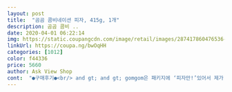 ```yaml
---
layout: post 
title:  "곰곰 콤비네이션 피자, 415g, 1개" 
description: 곰곰 콤비 ..
date: 2020-04-01 06:22:14 
img: https://static.coupangcdn.com/image/retail/images/287417860476536-61b3dc0a-a08d-45e1-8f98-dec0931c68d4.jpg 
linkUrl: https://coupa.ng/bwOqHH 
categories: [1012] 
color: f44336 
price: 5660 
author: Ask View Shop 
cont:  "●구매후기●<br/> and gt; and gt; gomgom은 패키지에 ‘피자만!’있어서 제가 원하는 데로 깔끔하게 조리할 수 있는 점이 좋습니다.<br/><br/> and gt; and gt; 냉동 피자지만 ‘냉동’냄새는 안 나고 맛있는 피자 향만 한가득 납니다.<br/> 입맛 돋우는 향!<br/> and gt; and gt; 도우가 질깃하지 않고 결이 뭉치지 않아서 좋았습니다.<br/> 맨 끝부분은 딱딱해서 잘라버렸어요.<br/><br/> and gt; and gt; 반 정도 먹은 뒤, 물이 많이 먹히지 않더군요.<br/> 얼굴도 붓지 않고요.<br/><br/> and gt; and gt; 속 재료도 뭉개지는 것 없이 식감이 깔끔했습니다.<br/><br/> and gt; and gt; 에어프라이기, 프라이팬 등 다양하게 해봤는데, 전자레인지에서 데우는 방법이 가장 맛있네요.<br/><br/> and gt; and gt; 여태 먹은 유명 브랜드 냉동피자보다도 재료가 더 튼실하다고 느껴질 정도더군요.<br/><br/> and gt; and gt; 타 브랜드 냉동 피자에는 전자레인지 데움용 받침이 패키지에 함께 있었는데, 데우는 도중 받침이 타서 타서 피자 도우도 같이 태운 경험이 있거든요.<br/> 정말 쓸모없고 쓰레기만 많이 나왔던!!<br/> and gt; and gt; 특히 치즈! 치즈가 쭉쭉 잘 늘어나고 양도 많습니다.<br/> 치즈는 계속 이 비율이 유지되었으면 좋겠어요.<br/><br/> and gt; and gt; 한 손에 넘치게 들어오는, 얇은 M사이즈 피자 크기입니다.<br/><br/><br/> - ( 철저하게 냉동 피자 기준으로 ) 피자를 베어 물었을 때, 도우 + 속 재료 식감과 맛 밸런스가 좋습니다.<br/> 맛있네요!<br/><br/> - gomgom 피자 1판은 성인 혼자서 한 번에 다 먹을 수 있는 양입니다.<br/><br/><br/> - 냉동 상태에서 피자 도우가 엄청 메말라 있었는데, 데우니 촉촉 봉긋하게 형태가 올라옵니다.<br/><br/><br/> - 냉동 피자를 자주 구매하는데, 가격은 타 냉동 피자와 비슷합니다.<br/><br/><br/> - 먹기 직전, 콤비네이션 피자 향이 아주 풍부하게 납니다.<br/><br/><br/> - 전자레인지에 데울 때 음식 전용 기름종이에 아주 살짝 물에 적신 뒤 피자 밑에 깔아주면, 기름이 제거된 촉촉한 피자를 먹을 수 있습니다.<br/><br/><br/> - 접시에 올려 전자레인지에서 3분 30초 ~ 4분 정도 데워서 먹는 것을 추천합니다.<br/><br/><br/> - 콤비네이션 피자답게 치즈, 올리브, 햄, 채소 등 재료가 가득 올려져 있습니다.<br/><br/><br/> - 패키지에 피자만 딱 들어 있어서, 쓰레기가 많이 안 나옵니다.<br/><br/><br/> - 피자 맛이 엄청 자극적이진 않아서 먹을 때 부담이 덜합니다.<br/><br/>1.<br/> 패키지 및 내용물 양<br/>13분 돌리니 치즈가 대부분 녹아있었고 도우는 살짝 바삭하게 구워졌어요<br/>2<br/> -3인용 냉동피자에 4900원도 저렴한데 더 저렴하게 먹을 수 있도록 종종 추가 세일하는 것 같아서 좋음<br/>2.<br/> 해동 시<br/>3.<br/> 피자 상태 및 맛 / 식감<br/>5700원에서 세일된 가격인 4990원에 주로 판매 중인 것 같은데 운 좋게 추가 세일 할 때 3940원에 구매함!<br/>8조각으로 자른다면 한 조각이 여성분이 손 쭉 폈을 때보다 조금 더 작은 정도!!<br/>☑️도우는 곡무도우로 검정깨가 콕콕 박혀있는게 눈으로 보여요<br/>☑️도우도 쫄깃하고 야채와 고기가 어우러진 콤비네이션 피자맛이예요<br/>☑️신랑은 오뚜기 냉동피자가 더 낫다고 평가했어요.<br/><br/>☑️아이스팩과 드라이아이스까지 넣어 꼼꼼 포장되어 도착<br/>☑️예열된 오븐에 넣고 180도 10분 지나면 치즈가 녹아요<br/>☑️오븐이나 전자렌지 후라이팬 뚜껑덮고 데우거나<br/>☑️초록피망, 옥수수 , 햄, 올리브 ,피자치즈, 피자토마토소스 ,고기 등의 다양한 재료들이 올려져있습니다<br/>☑️치즈도 듬뿍 뿌려져있어서 피자치즈가 쭈욱 늘어나네요<br/>☑️포장은 비닐만 되어있어서 오븐에 데울때 종이호일을 깔아서 구웠어요 .<br/><br/>☑️피자 사이즈는 2<br/> -3인용으로 적혀있어요<br/>➖페퍼로니는 비싼지 냉동 피자 대부분은 햄을 얹어놓더라고요<br/>가격도 비슷한데 차라리 오뚜기가 낫다네요<br/>간단하게 푸실리 파스타와 함께 먹으니 외식 못해도 행복.<br/>.<br/>!<br/>그래서 종종 냉장고에 쟁여둔 냉동 피자를 먹는데요.<br/><br/>그리고 조금 더 기름기 있는 피자의 맛을 느낄 수 있음<br/>나눠서 먹으려니 냉동 상태에서 자르는 게 조금 힘들었음<br/>냉동 피자는 치즈를 생각해서 구우면 바깥 도우가 딱딱해져서 돌이 되더라고요<br/>대한민국 정말 좋은 나라입니다 ㅎ<br/>도우 가운데는 부드럽고 쫄깃한데 오븐에 구우면 끝이 너무 딱딱해져요<br/>도우가 두껍지도 않아서 토핑 맛이 잘 느껴졌고 피자전문점 피자와 치즈나 토핑의 푸짐함이 비교는 안 되지만 냉동피자임에도 이 정도 퀄리티면 대만족임<br/>도우도 맛있었음!! 도우는 에어프라이어에 돌리는 게 더 맛있는 듯<br/>두껍고 밀가루 맛이 많이 나는 도우가 아니어서 좋았고 바삭바삭 과자처럼 먹기 좋았음<br/>물론 맛도 가볍게 먹기 좋음~~!<br/>아이 말이 떠올라서 곰곰 피자를 첫 구매해보았어요<br/>아이들 잘 먹는 모습만 봐도 배부르잖아요 ㅎ<br/>아이들이 잘 먹는 피자맛입니다!!<br/>아직 냉동실에 4조각 정도 더 있는데 다음에는 미니 오븐에 돌려 먹어 볼 예정!<br/>아침에 일어나보니 집에 배송되어 있었어요<br/>앞으로 자주 구매할 듯합니다.<br/><br/>엄청 맛있지는 않지만 피자가 생각날때 가볍게 한두조각 먹을 수 있는 그정도의 맛입니다<br/>에어프라이어는 190도에 4<br/> -5분 돌리라고 되어 있는데 워낙 꽁꽁 언 상태여서 + 예열을 안 해서 6분 돌려줌<br/>에어프라이어에 돌리니 종이호일에 기름이 거의 안 묻어 나올 만큼 기름기가 적어서 부담 없이 먹을 수 있는 맛임!<br/>에어프라이어와 전자레인지에 해 먹어 봄!<br/>요즘 같이 외출도 배달음식도 불안한 시기에 하나씩 냉동실에 넣어뒀다가 해동 필요 없이 어떻게 조리해도 긴 시간 안 들이고 간편하게 먹을 수 있다는 게 가장 큰 장점인 것 같음<br/>우리 부부의 입맛은 별로 중요하지 않습니다 ㅎㅎ<br/>우리 아이들이 맛있다고 했어요 ☺️<br/>우리아이들은 토요일 오후 간식으로 너무 맛있게 잘먹어서<br/>우선 치즈가 많다는 후기를 보고 구매했는데 치즈가 생각처럼 막 많진 않았음 (그래도 넉넉히 뿌려져 있긴 함)<br/>이 제품은 여태까지 먹어본 여러 브랜드 냉동 피자 중에 손에 꼽히게 맛있습니다.<br/><br/>일반 밀가루 도우보다 건강하게 먹을 수 있겠네요<br/>일반 피자 미디움사이즈입니다 .<br/><br/>자기전 누워서 핸드폰으로 구매한 후<br/>자르기 힘들긴 하지만 위생봉투에 소분해서 다시 냉동보관하면 되니 1<br/> -2인 가구에서 오래 보관하고 한 번씩 먹기 좋은 듯 함<br/>재료가 풍부하고, 너무 짜지 않으면서 감칠맛있어서 좋네요.<br/><br/>저는 비슷한 것 같아요.<br/> 4990원의 가격으로 가볍게 먹을 수 있는 피자 같아요.<br/> 도우 끝은 딱딱해서 별맛없어서 남겼어요.<br/><br/>전자렌지는 한 조각을 1분 30초를 돌려줬는데 치즈가 옆으로 살짝 흘러내릴 정도로 잘 데워졌음<br/>전자렌지에 조리 시 조금 더 퐁신퐁신 하게 먹을 수 있었음<br/>조각내어서 먹을때마다 에프돌려도 됩니다<br/>조그마한 사이즈의 에어프라이어에 두 조각이 겨우 들어갔고 6분 돌리니 딱 맞았음<br/>조리법은 오븐, 에어프라이어, 전자렌지, 프라이팬이 있는데<br/>주말 아이들 간식거리를 찾다가 피자먹고 싶다는<br/>주문해 먹는 것도 솔직히 한계가 있더군요.<br/><br/>치즈를 더욱 노릇하게 구워서 먹고싶어도 참고 13분만 돌리고 꺼냈어요<br/>칼로는 안 잘리고 가위로 그나마 수월하게 잘림<br/>쿠팡 로켓프레쉬 정말 좋아요~<br/>크기는 생각처럼 작진 않았음<br/>토핑도 골고루 분배되어 있진 않았지만 토핑은 푸짐하다고 느낌<br/>통째로 비닐로 2차 포장이 되어 있었고 잘려져 있지 않아서 한 번에 먹는 걸 추천<br/>피자 한 판을 배달해서 먹긴 부담스럽고, 가볍게 한두 조각만 먹고 싶을 때가 있어요.<br/><br/>피자소스도 자극적이지 않으면서 토핑들의 맛이 그대로 다 느껴져서 맛있었음<br/>피자집 피자처럼 치즈나 기름기가 많지 않지만 맛은 뒤지지 않으면서 더 건강한 느낌이어서 좋았음ㅋㅋㅋ<br/>한 조각이 워낙 조그마하다보니 몇 입으로 끝나서 아쉬웠지만 다이어트 중이니 참음 ㅠㅠ<br/>햄, 고기, 올리브, 콘, 양파, 파프리카까지 가격대비 토핑은 만족!<br/>햄을 싫어하는 첫째는 햄을 쏙쏙 빼고먹네요<br/>햄을 좋아하는 둘째는 햄을 쏙쏙 찾아먹고<br/>" 
---
```

